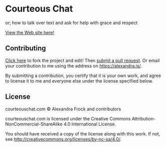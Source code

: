 # Courteous Chat
or; how to talk over text and ask for help with grace and respect

[View the Web site here!](https://courteouschat.com/)

## Contributing

[Click here](https://github.com/antigravities/courteouschat.com/edit/master/index.html) to fork the project and edit! Then [submit a pull request](https://docs.github.com/en/free-pro-team@latest/github/collaborating-with-issues-and-pull-requests/creating-a-pull-request#creating-the-pull-request). Or email your contribution to me using the address on https://alexandra.is/.

By submitting a contribution, you certify that it is your own work, and agree to license it to me and everyone else under the license specified below.

## License

courteouschat.com &copy; Alexandra Frock and contributors

courteouschat.com is licensed under the Creative Commons Attribution-NonCommercial-ShareAlike 4.0 International License.

You should have received a copy of the license along with this work. If not, see <http://creativecommons.org/licenses/by-nc-sa/4.0/>.